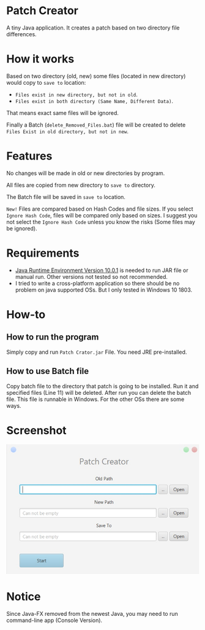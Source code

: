 # Patch Creator
A tiny Java application. It creates a patch based on two directory file differences.

# How it works
Based on two directory (old, new) some files (located in new directory) would copy to `save to` location:
* `Files exist in new directory, but not in old`.
* `Files exist in both directory (Same Name, Different Data)`.

That means exact same files will be ignored.

Finally a Batch (`delete_Removed_Files.bat`) file will be created to delete `Files Exist in old directory, but not in new`.

# Features
No changes will be made in old or new directories by program.

All files are copied from new directory to `save to` directory.

The Batch file will be saved in `save to` location.

`New!` Files are compared based on Hash Codes and file sizes. If you select `Ignore Hash Code`, files will be compared only based on sizes. I suggest you not select the `Ignore Hash Code` unless you know the risks (Some files may be ignored).

# Requirements
* [Java Runtime Environment Version 10.0.1](http://www.oracle.com/technetwork/java/javase/downloads/jre10-downloads-4417026.html) is needed to run JAR file or manual run.
Other versions not tested so not recommended.
* I tried to write a cross-platform application so there should be no problem on java supported OSs. But I only tested in Windows 10 1803.

# How-to

## How to run the program
Simply copy and run `Patch Crator.jar` File. You need JRE pre-installed.

## How to use Batch file
Copy batch file to the directory that patch is going to be installed. Run it and specified files (Line 11) will be deleted. After run you can delete the batch file.
This file is runnable in Windows. For the other OSs there are some ways.

# Screenshot
![screenshot](https://github.com/Matin-A/Patch-Creator/blob/v1.1.0-releases-archived/PatchCreatorScreenshot.jpg)

# Notice
Since Java-FX removed from the newest Java, you may need to run command-line app (Console Version).
